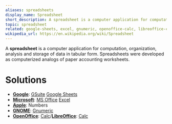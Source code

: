 ```yaml
---
aliases: spreadsheets
display_name: Spreadsheet
short_description: A spreadsheet is a computer application for computation, organization, analysis and storage of data in tabular form.
topic: spreadsheet
related: google-sheets, excel, gnumeric, openoffice-calc, libreoffice-calc, office-suite
wikipedia_url: https://en.wikipedia.org/wiki/Spreadsheet
---
```

A **spreadsheet** is a computer application for computation, organization, analysis and storage of data in tabular form. Spreadsheets were developed as computerized analogs of paper accounting worksheets.

# Solutions
* [**Google**](https://github.com/topics/google): [GSuite](https://github.com/topics/gsuite) [Google Sheets](https://github.com/topics/google-sheets)
* [**Microsoft**](https://github.com/topics/microsoft): [MS Office](https://github.com/topics/ms-office) [Excel](https://github.com/topics/excel)
* [**Apple**](https://github.com/topics/apple): Numbers
* [**GNOME**](https://github.com/topics/gnome): [Gnumeric](https://github.com/topics/gnumeric)
* [**OpenOffice**](https://github.com/topics/openoffice): [Calc](https://github.com/topics/openoffice-calc)/[**LibreOffice**](https://github.com/topics/libreoffice): [Calc](https://github.com/topics/libreoffice-calc)
